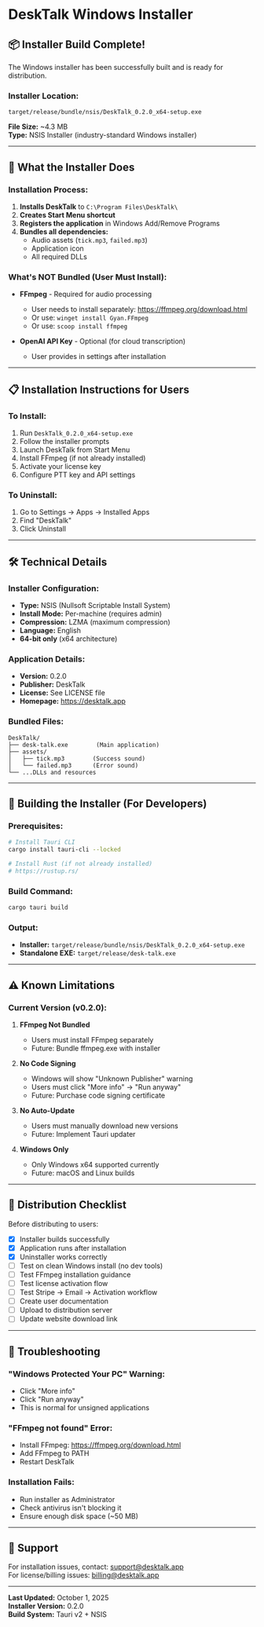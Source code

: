 # DeskTalk Windows Installer

## 📦 Installer Build Complete!

The Windows installer has been successfully built and is ready for distribution.

### **Installer Location:**

```
target/release/bundle/nsis/DeskTalk_0.2.0_x64-setup.exe
```

**File Size:** ~4.3 MB  
**Type:** NSIS Installer (industry-standard Windows installer)

---

## 🚀 What the Installer Does

### **Installation Process:**

1. **Installs DeskTalk** to `C:\Program Files\DeskTalk\`
2. **Creates Start Menu shortcut**
3. **Registers the application** in Windows Add/Remove Programs
4. **Bundles all dependencies:**
   - Audio assets (`tick.mp3`, `failed.mp3`)
   - Application icon
   - All required DLLs

### **What's NOT Bundled (User Must Install):**

- **FFmpeg** - Required for audio processing

  - User needs to install separately: https://ffmpeg.org/download.html
  - Or use: `winget install Gyan.FFmpeg`
  - Or use: `scoop install ffmpeg`

- **OpenAI API Key** - Optional (for cloud transcription)
  - User provides in settings after installation

---

## 📋 Installation Instructions for Users

### **To Install:**

1. Run `DeskTalk_0.2.0_x64-setup.exe`
2. Follow the installer prompts
3. Launch DeskTalk from Start Menu
4. Install FFmpeg (if not already installed)
5. Activate your license key
6. Configure PTT key and API settings

### **To Uninstall:**

1. Go to Settings → Apps → Installed Apps
2. Find "DeskTalk"
3. Click Uninstall

---

## 🛠️ Technical Details

### **Installer Configuration:**

- **Type:** NSIS (Nullsoft Scriptable Install System)
- **Install Mode:** Per-machine (requires admin)
- **Compression:** LZMA (maximum compression)
- **Language:** English
- **64-bit only** (x64 architecture)

### **Application Details:**

- **Version:** 0.2.0
- **Publisher:** DeskTalk
- **License:** See LICENSE file
- **Homepage:** https://desktalk.app

### **Bundled Files:**

```
DeskTalk/
├── desk-talk.exe        (Main application)
├── assets/
│   ├── tick.mp3        (Success sound)
│   └── failed.mp3      (Error sound)
└── ...DLLs and resources
```

---

## 🔧 Building the Installer (For Developers)

### **Prerequisites:**

```bash
# Install Tauri CLI
cargo install tauri-cli --locked

# Install Rust (if not already installed)
# https://rustup.rs/
```

### **Build Command:**

```bash
cargo tauri build
```

### **Output:**

- **Installer:** `target/release/bundle/nsis/DeskTalk_0.2.0_x64-setup.exe`
- **Standalone EXE:** `target/release/desk-talk.exe`

---

## ⚠️ Known Limitations

### **Current Version (v0.2.0):**

1. **FFmpeg Not Bundled**

   - Users must install FFmpeg separately
   - Future: Bundle ffmpeg.exe with installer

2. **No Code Signing**

   - Windows will show "Unknown Publisher" warning
   - Users must click "More info" → "Run anyway"
   - Future: Purchase code signing certificate

3. **No Auto-Update**

   - Users must manually download new versions
   - Future: Implement Tauri updater

4. **Windows Only**
   - Only Windows x64 supported currently
   - Future: macOS and Linux builds

---

## 📝 Distribution Checklist

Before distributing to users:

- [x] Installer builds successfully
- [x] Application runs after installation
- [x] Uninstaller works correctly
- [ ] Test on clean Windows install (no dev tools)
- [ ] Test FFmpeg installation guidance
- [ ] Test license activation flow
- [ ] Test Stripe → Email → Activation workflow
- [ ] Create user documentation
- [ ] Upload to distribution server
- [ ] Update website download link

---

## 🐛 Troubleshooting

### **"Windows Protected Your PC" Warning:**

- Click "More info"
- Click "Run anyway"
- This is normal for unsigned applications

### **"FFmpeg not found" Error:**

- Install FFmpeg: https://ffmpeg.org/download.html
- Add FFmpeg to PATH
- Restart DeskTalk

### **Installation Fails:**

- Run installer as Administrator
- Check antivirus isn't blocking it
- Ensure enough disk space (~50 MB)

---

## 📧 Support

For installation issues, contact: support@desktalk.app  
For license/billing issues: billing@desktalk.app

---

**Last Updated:** October 1, 2025  
**Installer Version:** 0.2.0  
**Build System:** Tauri v2 + NSIS
